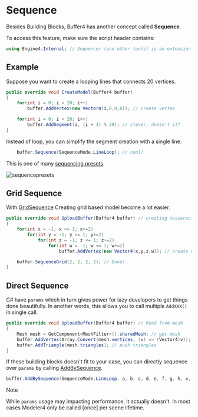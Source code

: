 # Sequence

Besides Building Blocks, Buffer4 has another concept called **Sequence**.

To access this feature, make sure the script header contains:

```c#
using Engine4.Internal; // Sequencer (and other tools) is an extension method inside this namespace
```

## Example

Suppose you want to create a looping lines that connects 20 vertices.

```c#
public override void CreateModel(Buffer4 buffer)
{
    for(int i = 0; i < 20; i++)
        buffer.AddVertex(new Vector4(i,0,0,0)); // create vertex

    for(int i = 0; i < 20; i++)
        buffer.AddSegment(i, (i + 1) % 20); // clever, doesn't it?
}
```

Instead of loop, you can simplify the segment creation with a single line.

```c#
    buffer.Sequence(SequenceMode.LineLoop); // cool!
```

This is one of many [sequencing presets](xref:Engine4.Internal.SequenceMode).

![sequencepresets](~/images/modeling-sequencepresets.png)

## Grid Sequence

With [GridSequence](xref:Engine4.Internal.Buffer4Extension.SequenceGrid(Engine4.Buffer4,System.Int32,System.Int32,System.Int32,System.Int32)) Creating grid based model become a lot easier.

```c#
public override void UploadBuffer(Buffer4 buffer) // creating tesseract
{
    for(int x = -1; x <= 1; x+=2)
        for(int y = -1; y <= 1; y+=2)
            for(int z = -1; z <= 1; z+=2)
                for(int w = -1; w <= 1; w+=2)
                    buffer.AddVertex(new Vector4(x,y,z,w)); // create vertex

    buffer.SequenceGrid(2, 2, 2, 2); // Done!
}
```

## Direct Sequence

C# have `params` which in turn gives power for lazy developers to get things done beautifully. In another words, this allows you to call multiple `AddXXX()` in single call.

```c#
public override void UploadBuffer(Buffer4 buffer) // Read from mesh
{
    Mesh mesh = GetComponent<MeshFilter>().sharedMesh; // get mesh
    buffer.AddVertex(Array.Convert(mesh.vertices, (v) => (Vector4)v)); // push vertices
    buffer.AddTriangle(mesh.triangles); // push triangles
}
```

If these building blocks doesn't fit to your case, you can directly sequence over `params` by calling [AddBySequence](xref:Engine4.Internal.Buffer4Extension.AddBySequence(Engine4.Buffer4,Engine4.Internal.SequenceMode,System.Int32[])).

```c#
buffer.AddBySequence(SequenceMode.LineLoop, a, b, c, d, e, f, g, h, x, x, x); // Do whatever you like to do
```

> [!NOTE]
> While `params` usage may impacting performance, it actually doesn't. In most cases Modeler4 only be called [once] per scene lifetime.



